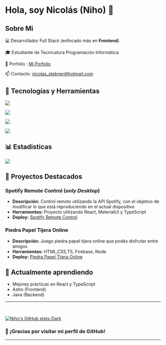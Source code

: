 # Hola, soy Nicolás (Niho) 👋

## Sobre Mi

💻 Desarrollador Full Stack (enfocado más en **Frontend**)

🎓 Estudiante de Tecnicatura Programación Informática

💼 Porfolio : [Mi Porfolio](nicolasalejandrostebner.vercel.app)

📫 Contacto: nicolas_stebner@hotmail.com

## 🔧 Tecnologías y Herramientas

<p align="left">
  <a href="https://skillicons.dev">
    <img src="https://skillicons.dev/icons?i=html,css,js,ts,nodejs,react,angular,materialui" />
  </a>
</p>
<p align="left">
  <a href="https://skillicons.dev">
    <img src="https://skillicons.dev/icons?i=kotlin,java,hibernate,spring" />
  </a>
</p>
<p align="left">
  <a href="https://skillicons.dev">
    <img src="https://skillicons.dev/icons?i=postgres,mysql,mongo,firebase,redis" />
  </a>
</p>
<p align="left">
  <a href="https://skillicons.dev">
    <img src="https://skillicons.dev/icons?i=git,github,postman,npm,vite" />
  </a>
</p>

## 📊 Estadisticas

<img  align="center"  src="https://github-readme-stats.anuraghazra1.vercel.app/api/top-langs/?username=NicolasStebner&theme=dark&hide_border=true&no-bg=true&no-frame=true&langs_count=10&show_icons=true"/>

## 🚀 Proyectos Destacados

### Spotify Remote Control (_only Desktop_)

- **Descripción:** Control remoto utilizando la API Spotify, con el objetivo de modificar lo que está reproduciendo en el actual dispositivo
- **Herramientas:** Proyecto utilizando React, MaterialUI y TypeScript
- **Deploy:** [Spotify Remote Control](https://reproductor-musical-nicolas-s.vercel.app)

### Piedra Papel Tijera Online

- **Descripción:** Juego piedra papel tijera online que podés disfrutar entre amigos
- **Herramientas:** HTML,CSS,TS, Firebase, Node
- **Deploy:** [Piedra Papel Tijera Online](https://piedra-papel-tijera-online-bvf9.onrender.com)

## 🌱 Actualmente aprendiendo

- Mejores prácticas en React y TypeScript
- Astro (Frontend)
- Java (Backend)

---

<br>

[![Niho's GitHub stats-Dark](https://github-readme-stats.vercel.app/api?username=NicolasStebner&show_icons=true&theme=dark#gh-dark-mode-only)](https://github.com/NicolasStebner/github-readme-stats#gh-dark-mode-only)

### 💪 ¡Gracias por visitar mi perfil de GitHub!

---
